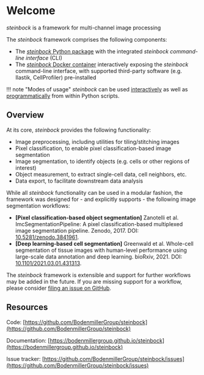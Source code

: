 # Welcome

*steinbock* is a framework for multi-channel image processing

The *steinbock* framework comprises the following components:

- The [*steinbock* Python package](https://pypi.org/project/steinbock) with the integrated *steinbock command-line interface* (CLI)
- The [*steinbock* Docker container](https://github.com/BodenmillerGroup/steinbock/pkgs/container/steinbock) interactively exposing the *steinbock* command-line interface, with supported third-party software (e.g. Ilastik, CellProfiler) pre-installed

!!! note "Modes of usage"
    *steinbock* can be used [interactively](cli/intro.md) as well as [programmatically](python/intro.md) from within Python scripts.

## Overview

At its core, *steinbock* provides the following functionality:

  - Image preprocessing, including utilities for tiling/stitching images
  - Pixel classification, to enable pixel classification-based image segmentation
  - Image segmentation, to identify objects (e.g. cells or other regions of interest)
  - Object measurement, to extract single-cell data, cell neighbors, etc.
  - Data export, to facilitate downstream data analysis

While all *steinbock* functionality can be used in a modular fashion, the framework was designed for - and explicitly supports - the following image segmentation workflows:

 - **[Pixel classification-based object segmentation]** Zanotelli et al. ImcSegmentationPipeline: A pixel classification-based multiplexed image segmentation pipeline. Zenodo, 2017. DOI: [10.5281/zenodo.3841961](https://doi.org/10.5281/zenodo.3841961).
 - **[Deep learning-based cell segmentation]** Greenwald et al. Whole-cell segmentation of tissue images with human-level performance using large-scale data annotation and deep learning. bioRxiv, 2021. DOI: [10.1101/2021.03.01.431313](https://doi.org/10.1101/2021.03.01.431313).

 The *steinbock* framework is extensible and support for further workflows may be added in the future. If you are missing support for a workflow, please consider [filing an issue on GitHub](https://github.com/BodenmillerGroup/steinbock/issues).

## Resources

Code: [https://github.com/BodenmillerGroup/steinbock](https://github.com/BodenmillerGroup/steinbock)

Documentation: [https://bodenmillergroup.github.io/steinbock](https://bodenmillergroup.github.io/steinbock)

Issue tracker: [https://github.com/BodenmillerGroup/steinbock/issues](https://github.com/BodenmillerGroup/steinbock/issues)
